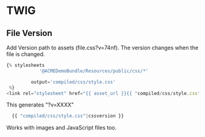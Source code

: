 # TWIG

## File Version

Add Version path to assets (file.css?v=74nf). The version changes when the file is changed.

```js
{% stylesheets 
            '@ACMEDemoBundle/Resources/public/css/*'

         output='compiled/css/style.css' 
 %}
<link rel="stylesheet" href="{{ asset_url }}{{ "compiled/css/style.css"|cssversion }}" type="text/css" />{% endstylesheets %}

```
This generates "?v=XXXX"

```js
  {{ "compiled/css/style.css"|cssversion }}
```

Works with images and JavaScript files too.
